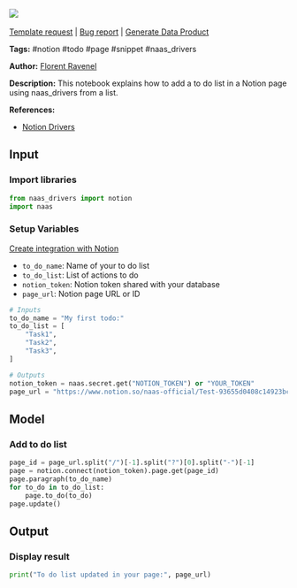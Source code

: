 <a href="https://app.naas.ai/user-redirect/naas/downloader?url=https://raw.githubusercontent.com/jupyter-naas/awesome-notebooks/master/Notion/Notion_Add_to_do_list_in_page.ipynb" target="_parent"><img src="https://naasai-public.s3.eu-west-3.amazonaws.com/Open_in_Naas_Lab.svg"/></a><br><br><a href="https://github.com/jupyter-naas/awesome-notebooks/issues/new?assignees=&labels=&template=template-request.md&title=Tool+-+Action+of+the+notebook+">Template request</a> | <a href="https://github.com/jupyter-naas/awesome-notebooks/issues/new?assignees=&labels=bug&template=bug_report.md&title=Notion+-+Add+to+do+list+in+page:+Error+short+description">Bug report</a> | <a href="https://app.naas.ai/user-redirect/naas/downloader?url=https://raw.githubusercontent.com/jupyter-naas/awesome-notebooks/master/Naas/Naas_Start_data_product.ipynb" target="_parent">Generate Data Product</a>

**Tags:** #notion #todo #page #snippet #naas_drivers

**Author:** [Florent Ravenel](https://www.linkedin.com/in/florent-ravenel)

**Description:** This notebook explains how to add a to do list in a Notion page using naas_drivers from a list.

**References:**
- [Notion Drivers](https://github.com/jupyter-naas/drivers/blob/main/naas_drivers/tools/notion.py)

## Input

### Import libraries


```python
from naas_drivers import notion
import naas
```

### Setup Variables
[Create integration with Notion](https://developers.notion.com/docs/create-a-notion-integration)
- `to_do_name`: Name of your to do list
- `to_do_list`: List of actions to do
- `notion_token`: Notion token shared with your database
- `page_url`: Notion page URL or ID


```python
# Inputs
to_do_name = "My first todo:"
to_do_list = [
    "Task1",
    "Task2",
    "Task3",
]

# Outputs
notion_token = naas.secret.get("NOTION_TOKEN") or "YOUR_TOKEN"
page_url = "https://www.notion.so/naas-official/Test-93655d0408c14923bcd305dd4599cda9?pvs=4"
```

## Model

### Add to do list


```python
page_id = page_url.split("/")[-1].split("?")[0].split("-")[-1]
page = notion.connect(notion_token).page.get(page_id)
page.paragraph(to_do_name)
for to_do in to_do_list: 
    page.to_do(to_do)
page.update()
```

## Output

### Display result


```python
print("To do list updated in your page:", page_url)
```

 
